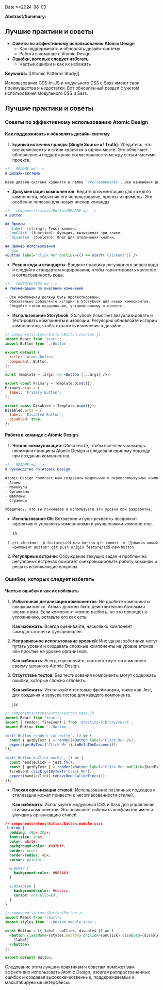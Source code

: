 Date:**2024-06-03

**Abstract/Summary:**

## Лучшие практики и советы

- **Советы по эффективному использованию Atomic Design**
    - Как поддерживать и обновлять дизайн-систему
    - Работа в команде с Atomic Design
- **Ошибки, которых следует избегать**
    - Частые ошибки и как их избежать


**Keywords:** [[Atomic Patterns Study]]

Использование CSS-in-JS и модульного CSS с Sass имеют свои преимущества и недостатки. Вот обновленный раздел с учетом использования модульного CSS и Sass.

## Лучшие практики и советы

### Советы по эффективному использованию Atomic Design

#### Как поддерживать и обновлять дизайн-систему

1. **Единый источник правды (Single Source of Truth)**: Убедитесь, что все компоненты и стили хранятся в одном месте. Это облегчает обновление и поддержание согласованности между всеми частями проекта.
 

```markdown
<!-- README.md -->
# Дизайн-система

Наша дизайн-система хранится в папке `src/components`. Все изменения должны быть внесены сюда.
```

    
- **Документация компонентов**: Ведите документацию для каждого компонента, объясняя его использование, пропсы и примеры. Это особенно полезно для новых членов команды.


```markdown
<!-- components/atoms/Button/README.md -->
# Button

## Пропсы
- `label` (string): Текст кнопки.
- `onClick` (function): Функция, вызываемая при клике.
- `disabled` (boolean): Флаг для отключения кнопки.

## Пример использования
```jsx
<Button label="Click Me" onClick={() => alert('Clicked!')} />

```

- **Ревью кода и стандарты**: Введите практику регулярного ревью кода и следуйте стандартам кодирования, чтобы гарантировать качество и согласованность кода.
 
```markdown
<!-- CONTRIBUTING.md -->
# Рекомендации по внесению изменений

- Все компоненты должны быть протестированы.
- Обязательно добавляйте истории в Storybook для новых компонентов.
- Следуйте стилю кодирования, установленному в проекте.

```
    
- **Использование Storybook**: Storybook помогает визуализировать и тестировать компоненты в изоляции. Регулярно обновляйте истории компонентов, чтобы отражать изменения в дизайне.
  

```jsx
// components/atoms/Button/Button.stories.js
import React from 'react';
import Button from './Button';

export default {
  title: 'Atoms/Button',
  component: Button,
};

const Template = (args) => <Button {...args} />;

export const Primary = Template.bind({});
Primary.args = {
  label: 'Primary Button',
};

export const Disabled = Template.bind({});
Disabled.args = {
  label: 'Disabled Button',
  disabled: true,
};

```
    

#### Работа в команде с Atomic Design

1. **Четкая коммуникация**: Обеспечьте, чтобы все члены команды понимали принципы Atomic Design и следовали единому подходу при создании компонентов.
    
```markdown
<!-- README.md -->
# Руководство по Atomic Design

Atomic Design помогает нам создавать модульные и переиспользуемые компоненты. В этой дизайн-системе мы используем следующие уровни:
- Атомы
- Молекулы
- Организмы
- Шаблоны
- Страницы

Убедитесь, что вы понимаете и используете эти уровни при разработке.

```
    
- **Использование Git**: Ветвление и пулл-реквесты позволяют эффективно управлять изменениями и улучшениями компонентов.
    
    sh
    

1. `git checkout -b feature/add-new-button git commit -m "Добавил новый компонент Button" git push origin feature/add-new-button`
    
2. **Регулярные встречи**: Обсуждение текущих задач и проблем на регулярных встречах помогает синхронизировать работу команды и решать возникающие вопросы.
    

### Ошибки, которых следует избегать

#### Частые ошибки и как их избежать

1. **Избыточная детализация компонентов**: Не дробите компоненты слишком мелко. Атомы должны быть действительно базовыми элементами. Если компонент можно разбить, но это приведет к усложнению, оставьте его как есть.
    
    **Как избежать**: Всегда оценивайте, насколько компонент самодостаточен и функционален.
    
2. **Неправильное использование уровней**: Иногда разработчики могут путать уровни и создавать сложные компоненты на уровне атомов или простые на уровне организмов.
    
    **Как избежать**: Всегда проверяйте, соответствует ли компонент своему уровню в Atomic Design.
    
3. **Отсутствие тестов**: Без тестирования компоненты могут содержать ошибки, которые сложно отловить.
    
    **Как избежать**: Используйте тестовые фреймворки, такие как Jest, для создания и запуска тестов для каждого компонента.
    
    jsx
    
```jsx
// components/atoms/Button/Button.test.js
import React from 'react';
import { render, fireEvent } from '@testing-library/react';
import Button from './Button';

test('Button renders correctly', () => {
  const { getByText } = render(<Button label="Click Me" />);
  expect(getByText('Click Me')).toBeInTheDocument();
});

test('Button onClick works', () => {
  const handleClick = jest.fn();
  const { getByText } = render(<Button label="Click Me" onClick={handleClick} />);
  fireEvent.click(getByText('Click Me'));
  expect(handleClick).toHaveBeenCalledTimes(1);
});

```
    
- **Плохая организация стилей**: Использование различных подходов к стилизации может привести к несогласованности стилей.
    
    **Как избежать**: Используйте модульный CSS и Sass для управления стилями компонентов. Это позволяет избежать конфликтов имен и улучшить организацию стилей.
    
```css
// components/atoms/Button/Button.module.scss
.button {
  padding: 10px 20px;
  font-size: 16px;
  color: white;
  background-color: #007bff;
  border: none;
  border-radius: 4px;
  cursor: pointer;

  &:hover {
    background-color: #0056b3;
  }

  &:disabled {
    background-color: #cccccc;
    cursor: not-allowed;
  }
}

```

```jsx
// components/atoms/Button/Button.js
import React from 'react';
import styles from './Button.module.scss';

const Button = ({ label, onClick, disabled }) => (
  <button className={styles.button} onClick={onClick} disabled={disabled}>
    {label}
  </button>
);

export default Button;

```

Следование этим лучшим практикам и советам поможет вам эффективно использовать Atomic Design, избегая распространенных ошибок и создавая высококачественные, поддерживаемые и масштабируемые интерфейсы.